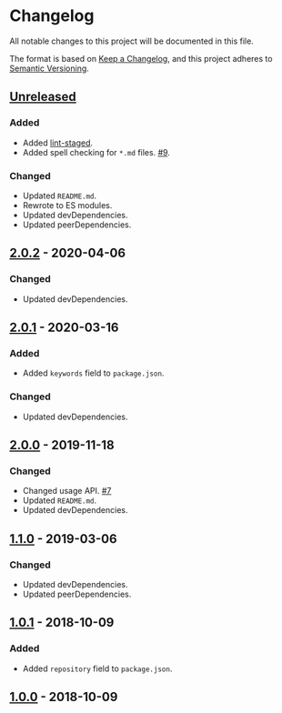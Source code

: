 # Changelog

All notable changes to this project will be documented in this file.

The format is based on [Keep a Changelog](https://keepachangelog.com/en/1.0.0/),
and this project adheres to [Semantic Versioning](https://semver.org/spec/v2.0.0.html).

## [Unreleased]
### Added
- Added [lint-staged](https://github.com/okonet/lint-staged).
- Added spell checking for `*.md` files. [#9](https://github.com/dvpnt/styled-media-helper/pull/9).

### Changed
- Updated `README.md`.
- Rewrote to ES modules.
- Updated devDependencies.
- Updated peerDependencies.

## [2.0.2] - 2020-04-06
### Changed
- Updated devDependencies.

## [2.0.1] - 2020-03-16
### Added
- Added `keywords` field to `package.json`.

### Changed
- Updated devDependencies.

## [2.0.0] - 2019-11-18
### Changed
- Changed usage API. [#7](https://github.com/dvpnt/styled-media-helper/pull/7)
- Updated `README.md`.
- Updated devDependencies.

## [1.1.0] - 2019-03-06
### Changed
- Updated devDependencies.
- Updated peerDependencies.

## [1.0.1] - 2018-10-09
### Added
- Added `repository` field to `package.json`.

## [1.0.0] - 2018-10-09

[Unreleased]: https://github.com/dvpnt/styled-media-helper/compare/v2.0.2...HEAD
[2.0.2]: https://github.com/dvpnt/styled-media-helper/compare/v2.0.1...v2.0.2
[2.0.1]: https://github.com/dvpnt/styled-media-helper/compare/v2.0.0...v2.0.1
[2.0.0]: https://github.com/dvpnt/styled-media-helper/compare/v1.1.0...v2.0.0
[1.1.0]: https://github.com/dvpnt/styled-media-helper/compare/v1.0.1...v1.1.0
[1.0.1]: https://github.com/dvpnt/styled-media-helper/compare/v1.0.0...v1.0.1
[1.0.0]: https://github.com/dvpnt/styled-media-helper/releases/tag/v1.0.0
